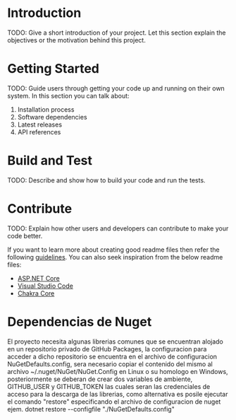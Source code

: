 # Introduction 
TODO: Give a short introduction of your project. Let this section explain the objectives or the motivation behind this project. 

# Getting Started
TODO: Guide users through getting your code up and running on their own system. In this section you can talk about:
1.	Installation process
2.	Software dependencies
3.	Latest releases
4.	API references

# Build and Test
TODO: Describe and show how to build your code and run the tests. 

# Contribute
TODO: Explain how other users and developers can contribute to make your code better. 

If you want to learn more about creating good readme files then refer the following [guidelines](https://docs.microsoft.com/en-us/azure/devops/repos/git/create-a-readme?view=azure-devops). You can also seek inspiration from the below readme files:
- [ASP.NET Core](https://github.com/aspnet/Home)
- [Visual Studio Code](https://github.com/Microsoft/vscode)
- [Chakra Core](https://github.com/Microsoft/ChakraCore)

# Dependencias de Nuget
El proyecto necesita algunas librerias comunes que se encuentran alojado en un repositorio privado de GitHub Packages, la configuracion para acceder a dicho repositorio se encuentra en el archivo de configuracion NuGetDefaults.config, sera necesario copiar el contenido del mismo al archivo ~/.nuget/NuGet/NuGet.Config en Linux o su homologo en Windows, posteriormente se deberan de crear dos variables de ambiente, GITHUB_USER y GITHUB_TOKEN las cuales seran las credenciales de acceso para la descarga de las librerias, como alternativa es posile ejecutar el comando "restore" especificando el archivo de configuracion de nuget ejem. dotnet restore --configfile "./NuGetDefaults.config"